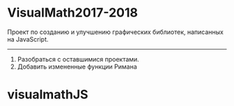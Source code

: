 # VisualMath2017-2018

Проект по созданию и улучшению графических библиотек, написанных на JavaScript.</title>
***
1)  Разобраться с оставшимися  проектами.
2)  Добавить измененные функции Римана
# visualmathJS
